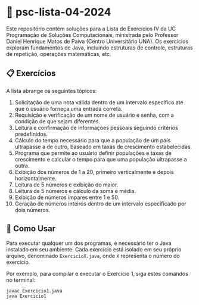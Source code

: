 # 📘 psc-lista-04-2024

Este repositório contém soluções para a Lista de Exercícios IV da UC Programação de Soluções Computacionais, ministrada pelo Professor Daniel Henrique Matos de Paiva (Centro Universitário UNA). Os exercícios exploram fundamentos de Java, incluindo estruturas de controle, estruturas de repetição, operações matemáticas, etc.

## 📋 Exercícios

A lista abrange os seguintes tópicos:

1.  Solicitação de uma nota válida dentro de um intervalo específico até que o usuário forneça uma entrada correta.
2.  Requisição e verificação de um nome de usuário e senha, com a condição de que sejam diferentes.
3.  Leitura e confirmação de informações pessoais seguindo critérios predefinidos.
4.  Cálculo do tempo necessário para que a população de um país ultrapasse a de outro, baseado em taxas de crescimento estabelecidas.
5.  Programa que permite ao usuário definir populações e taxas de crescimento e calcular o tempo para que uma população ultrapasse a outra.
6.  Exibição dos números de 1 a 20, primeiro verticalmente e depois horizontalmente.
7.  Leitura de 5 números e exibição do maior.
8.  Leitura de 5 números e cálculo da soma e média.
9.  Exibição de números ímpares entre 1 e 50.
10.  Geração de números inteiros dentro de um intervalo especificado por dois números.

## 🚀 Como Usar

Para executar qualquer um dos programas, é necessário ter o Java instalado em seu ambiente. Cada exercício está isolado em seu próprio arquivo, denominado `ExercicioX.java`, onde `X` representa o número do exercício.

Por exemplo, para compilar e executar o Exercício 1, siga estes comandos no terminal:

```bash
javac Exercicio1.java
java Exercicio1

